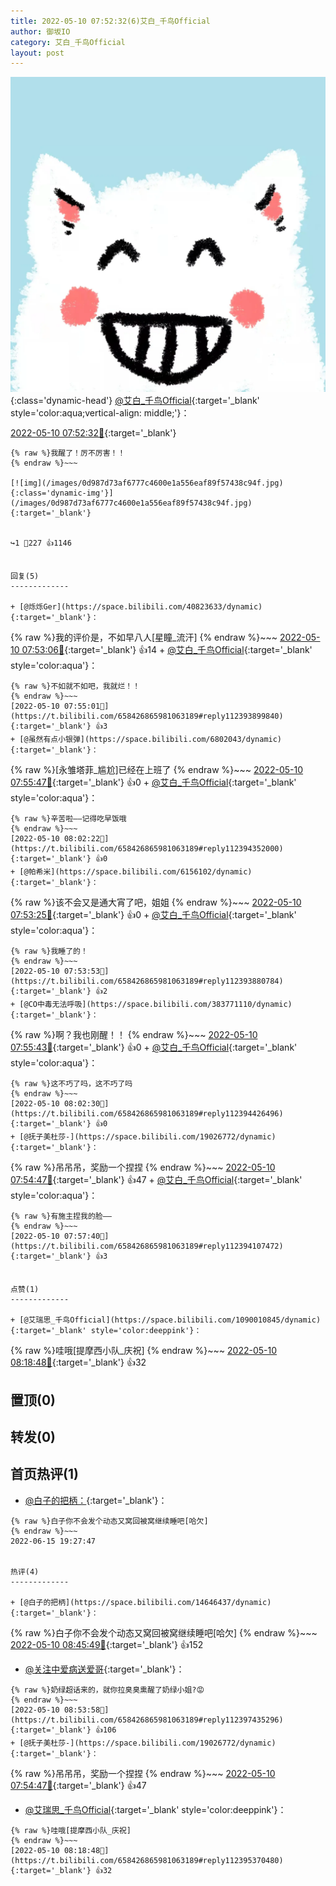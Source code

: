 ```yaml
---
title: 2022-05-10 07:52:32(6)艾白_千鸟Official
author: 御坂IO
category: 艾白_千鸟Official
layout: post
---
```


![img](/images/9ae8b9445fd0665cc014d9080156a45271be73c6.jpg){:class='dynamic-head'}
[@艾白_千鸟Official](https://space.bilibili.com/334537711/dynamic){:target='_blank' style='color:aqua;vertical-align: middle;'}：

[2022-05-10 07:52:32🔗](https://t.bilibili.com/658426865981063189){:target='_blank'}

~~~
{% raw %}我醒了！厉不厉害！！
{% endraw %}~~~

[![img](/images/0d987d73af6777c4600e1a556eaf89f57438c94f.jpg){:class='dynamic-img'}](/images/0d987d73af6777c4600e1a556eaf89f57438c94f.jpg){:target='_blank'}


↪️1 💬227 👍1146


回复(5)
-------------

+ [@烁烁Ger](https://space.bilibili.com/40823633/dynamic){:target='_blank'}：
~~~
{% raw %}我的评价是，不如早八人[星瞳_流汗]
{% endraw %}~~~
[2022-05-10 07:53:06🔗](https://t.bilibili.com/658426865981063189#reply112393828896){:target='_blank'} 👍14
    + [@艾白_千鸟Official](https://space.bilibili.com/334537711/dynamic){:target='_blank' style='color:aqua'}：
~~~
{% raw %}不如就不如吧，我就烂！！
{% endraw %}~~~
[2022-05-10 07:55:01🔗](https://t.bilibili.com/658426865981063189#reply112393899840){:target='_blank'} 👍3
+ [@虽然有点小银弹](https://space.bilibili.com/6802043/dynamic){:target='_blank'}：
~~~
{% raw %}[永雏塔菲_尴尬]已经在上班了
{% endraw %}~~~
[2022-05-10 07:55:47🔗](https://t.bilibili.com/658426865981063189#reply112393913088){:target='_blank'} 👍0
    + [@艾白_千鸟Official](https://space.bilibili.com/334537711/dynamic){:target='_blank' style='color:aqua'}：
~~~
{% raw %}辛苦啦——记得吃早饭哦
{% endraw %}~~~
[2022-05-10 08:02:22🔗](https://t.bilibili.com/658426865981063189#reply112394352000){:target='_blank'} 👍0
+ [@帕希米](https://space.bilibili.com/6156102/dynamic){:target='_blank'}：
~~~
{% raw %}该不会又是通大宵了吧，姐姐
{% endraw %}~~~
[2022-05-10 07:53:25🔗](https://t.bilibili.com/658426865981063189#reply112393950656){:target='_blank'} 👍0
    + [@艾白_千鸟Official](https://space.bilibili.com/334537711/dynamic){:target='_blank' style='color:aqua'}：
~~~
{% raw %}我睡了的！
{% endraw %}~~~
[2022-05-10 07:53:53🔗](https://t.bilibili.com/658426865981063189#reply112393880784){:target='_blank'} 👍2
+ [@CO中毒无法呼吸](https://space.bilibili.com/383771110/dynamic){:target='_blank'}：
~~~
{% raw %}啊？我也刚醒！！
{% endraw %}~~~
[2022-05-10 07:55:43🔗](https://t.bilibili.com/658426865981063189#reply112393991840){:target='_blank'} 👍0
    + [@艾白_千鸟Official](https://space.bilibili.com/334537711/dynamic){:target='_blank' style='color:aqua'}：
~~~
{% raw %}这不巧了吗，这不巧了吗
{% endraw %}~~~
[2022-05-10 08:02:30🔗](https://t.bilibili.com/658426865981063189#reply112394426496){:target='_blank'} 👍0
+ [@抚子美杜莎-](https://space.bilibili.com/19026772/dynamic){:target='_blank'}：
~~~
{% raw %}吊吊吊，奖励一个捏捏
{% endraw %}~~~
[2022-05-10 07:54:47🔗](https://t.bilibili.com/658426865981063189#reply112394017456){:target='_blank'} 👍47
    + [@艾白_千鸟Official](https://space.bilibili.com/334537711/dynamic){:target='_blank' style='color:aqua'}：
~~~
{% raw %}有施主捏我的脸——
{% endraw %}~~~
[2022-05-10 07:57:40🔗](https://t.bilibili.com/658426865981063189#reply112394107472){:target='_blank'} 👍3


点赞(1)
-------------

+ [@艾瑞思_千鸟Official](https://space.bilibili.com/1090010845/dynamic){:target='_blank' style='color:deeppink'}：
~~~
{% raw %}哇哦[提摩西小队_庆祝]
{% endraw %}~~~
[2022-05-10 08:18:48🔗](https://t.bilibili.com/658426865981063189#reply112395370480){:target='_blank'} 👍32


置顶(0)
-------------



转发(0)
-------------



首页热评(1)
-------------

+ [@白子的把柄：](https://space.bilibili.com/14646437/dynamic){:target='_blank'}：
~~~
{% raw %}白子你不会发个动态又窝回被窝继续睡吧[哈欠]
{% endraw %}~~~
2022-06-15 19:27:47


热评(4)
-------------

+ [@白子的把柄](https://space.bilibili.com/14646437/dynamic){:target='_blank'}：
~~~
{% raw %}白子你不会发个动态又窝回被窝继续睡吧[哈欠]
{% endraw %}~~~
[2022-05-10 08:45:49🔗](https://t.bilibili.com/658426865981063189#reply112397047424){:target='_blank'} 👍152
+ [@关注中爱病送爱哥](https://space.bilibili.com/24362337/dynamic){:target='_blank'}：
~~~
{% raw %}奶绿超话来的，就你拉臭臭熏醒了奶绿小姐?😡
{% endraw %}~~~
[2022-05-10 08:53:58🔗](https://t.bilibili.com/658426865981063189#reply112397435296){:target='_blank'} 👍106
+ [@抚子美杜莎-](https://space.bilibili.com/19026772/dynamic){:target='_blank'}：
~~~
{% raw %}吊吊吊，奖励一个捏捏
{% endraw %}~~~
[2022-05-10 07:54:47🔗](https://t.bilibili.com/658426865981063189#reply112394017456){:target='_blank'} 👍47
+ [@艾瑞思_千鸟Official](https://space.bilibili.com/1090010845/dynamic){:target='_blank' style='color:deeppink'}：
~~~
{% raw %}哇哦[提摩西小队_庆祝]
{% endraw %}~~~
[2022-05-10 08:18:48🔗](https://t.bilibili.com/658426865981063189#reply112395370480){:target='_blank'} 👍32


